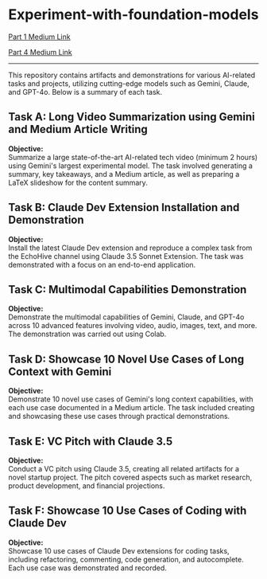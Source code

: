 # Experiment-with-foundation-models

[Part 1 Medium Link](https://medium.com/@saipraneethk181200/riding-the-wave-a-tech-students-guide-to-the-ai-powered-future-f8af3d938e0b)

[Part 4 Medium Link](https://medium.com/@saipraneethk181200/geminis-long-reach-10-ways-ai-is-redefining-our-world-749bf5290283)

---

This repository contains artifacts and demonstrations for various AI-related tasks and projects, utilizing cutting-edge models such as Gemini, Claude, and GPT-4o. Below is a summary of each task.

## Task A: Long Video Summarization using Gemini and Medium Article Writing

**Objective:**  
Summarize a large state-of-the-art AI-related tech video (minimum 2 hours) using Gemini's largest experimental model. The task involved generating a summary, key takeaways, and a Medium article, as well as preparing a LaTeX slideshow for the content summary.



## Task B: Claude Dev Extension Installation and Demonstration

**Objective:**  
Install the latest Claude Dev extension and reproduce a complex task from the EchoHive channel using Claude 3.5 Sonnet Extension. The task was demonstrated with a focus on an end-to-end application.



## Task C: Multimodal Capabilities Demonstration

**Objective:**  
Demonstrate the multimodal capabilities of Gemini, Claude, and GPT-4o across 10 advanced features involving video, audio, images, text, and more. The demonstration was carried out using Colab.



## Task D: Showcase 10 Novel Use Cases of Long Context with Gemini

**Objective:**  
Demonstrate 10 novel use cases of Gemini's long context capabilities, with each use case documented in a Medium article. The task included creating and showcasing these use cases through practical demonstrations.



## Task E: VC Pitch with Claude 3.5

**Objective:**  
Conduct a VC pitch using Claude 3.5, creating all related artifacts for a novel startup project. The pitch covered aspects such as market research, product development, and financial projections.



## Task F: Showcase 10 Use Cases of Coding with Claude Dev

**Objective:**  
Showcase 10 use cases of Claude Dev extensions for coding tasks, including refactoring, commenting, code generation, and autocomplete. Each use case was demonstrated and recorded.





